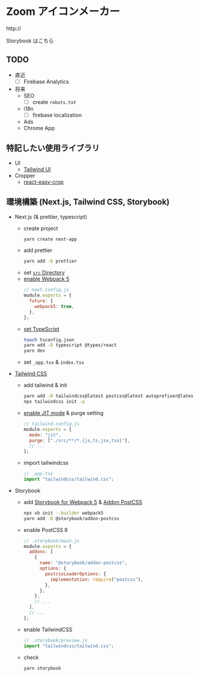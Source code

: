 # Zoom アイコンメーカー

http://

Storybook はこちら

## TODO

- 直近
  - [ ] Firebase Analytics
- 将来
  - SEO
    - [ ] create `robots.txt`
  - i18n
    - [ ] firebase localization
  - Ads
  - Chrome App

## 特記したい使用ライブラリ

- UI
  - [Tailwind UI](https://tailwindui.com/)
- Cropper
  - [react-easy-crop](https://github.com/ricardo-ch/react-easy-crop)
  <!-- - 未使用
  - [classnames](https://www.npmjs.com/package/classnames)
  - [typescript-plugin-css-modules](https://github.com/mrmckeb/typescript-plugin-css-modules) -->

## 環境構築 (Next.js, Tailwind CSS, Storybook)

- Next.js (& prettier, typescript)
  - create project
    ```bash
    yarn create next-app
    ```
  - add prettier
    ```bash
    yarn add -D prettier
    ```
  - set [`src` Directory](https://nextjs.org/docs/advanced-features/src-directory)
  - [enable Webpack 5](https://nextjs.org/docs/messages/webpack5)
    ```javascript
    // next.config.js
    module.exports = {
      future: {
        webpack5: true,
      },
    };
    ```
  - [set TypeScript](https://nextjs.org/docs/basic-features/typescript)
    ```bash
    touch tsconfig.json
    yarn add -D typescript @types/react
    yarn dev
    ```
  - set `_app.tsx` & `index.tsx`
- [Tailwind CSS](https://tailwindcss.com/docs/guides/nextjs)

  - add tailwind & init
    ```bash
    yarn add -D tailwindcss@latest postcss@latest autoprefixer@latest
    npx tailwindcss init -p
    ```
  - [enable JIT mode](https://tailwindcss.com/docs/just-in-time-mode) & purge setting

    ```javascript
    // tailwind.config.js
    module.exports = {
      mode: "jit",
      purge: ["./src/**/*.{js,ts,jsx,tsx}"],
      // ...
    };
    ```

  - import tailwindcss
    ```typescript
    // _app.tsx
    import "tailwindcss/tailwind.css";
    ```

- Storybook
  - add [Storybook for Webpack 5](https://storybook.js.org/blog/storybook-for-webpack-5/) & [Addon PostCSS](https://storybook.js.org/addons/@storybook/addon-postcss)
    ```bash
    npx sb init --builder webpack5
    yarn add -D @storybook/addon-postcss
    ```
  - enable PostCSS 8
    ```javascript
    // .storybook/main.js
    module.exports = {
      addons: [
        {
          name: "@storybook/addon-postcss",
          options: {
            postcssLoaderOptions: {
              implementation: require("postcss"),
            },
          },
        },
        // ...
      ],
      // ...
    };
    ```
  - enable TailwindCSS
    ```javascript
    // .storybook/preview.js
    import "tailwindcss/tailwind.css";
    ```
  - check
    ```bash
    yarn storybook
    ```
